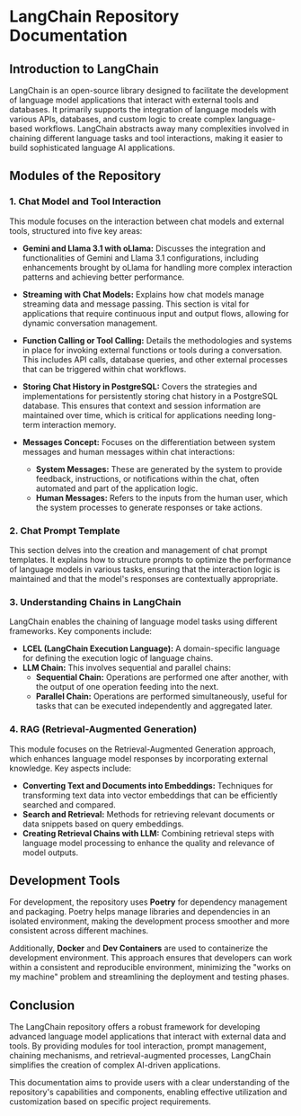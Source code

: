 # LangChain Repository Documentation

## Introduction to LangChain

LangChain is an open-source library designed to facilitate the development of language model applications that interact with external tools and databases. It primarily supports the integration of language models with various APIs, databases, and custom logic to create complex language-based workflows. LangChain abstracts away many complexities involved in chaining different language tasks and tool interactions, making it easier to build sophisticated language AI applications.

## Modules of the Repository

### 1. Chat Model and Tool Interaction
This module focuses on the interaction between chat models and external tools, structured into five key areas:

- **Gemini and Llama 3.1 with oLlama:** Discusses the integration and functionalities of Gemini and Llama 3.1 configurations, including enhancements brought by oLlama for handling more complex interaction patterns and achieving better performance.
  
- **Streaming with Chat Models:** Explains how chat models manage streaming data and message passing. This section is vital for applications that require continuous input and output flows, allowing for dynamic conversation management.
  
- **Function Calling or Tool Calling:** Details the methodologies and systems in place for invoking external functions or tools during a conversation. This includes API calls, database queries, and other external processes that can be triggered within chat workflows.
  
- **Storing Chat History in PostgreSQL:** Covers the strategies and implementations for persistently storing chat history in a PostgreSQL database. This ensures that context and session information are maintained over time, which is critical for applications needing long-term interaction memory.

- **Messages Concept:** Focuses on the differentiation between system messages and human messages within chat interactions:
  - **System Messages:** These are generated by the system to provide feedback, instructions, or notifications within the chat, often automated and part of the application logic.
  - **Human Messages:** Refers to the inputs from the human user, which the system processes to generate responses or take actions.

### 2. Chat Prompt Template
This section delves into the creation and management of chat prompt templates. It explains how to structure prompts to optimize the performance of language models in various tasks, ensuring that the interaction logic is maintained and that the model's responses are contextually appropriate.

### 3. Understanding Chains in LangChain
LangChain enables the chaining of language model tasks using different frameworks. Key components include:

- **LCEL (LangChain Execution Language):** A domain-specific language for defining the execution logic of language chains.
- **LLM Chain:** This involves sequential and parallel chains:
  - **Sequential Chain:** Operations are performed one after another, with the output of one operation feeding into the next.
  - **Parallel Chain:** Operations are performed simultaneously, useful for tasks that can be executed independently and aggregated later.

### 4. RAG (Retrieval-Augmented Generation)
This module focuses on the Retrieval-Augmented Generation approach, which enhances language model responses by incorporating external knowledge. Key aspects include:

- **Converting Text and Documents into Embeddings:** Techniques for transforming text data into vector embeddings that can be efficiently searched and compared.
- **Search and Retrieval:** Methods for retrieving relevant documents or data snippets based on query embeddings.
- **Creating Retrieval Chains with LLM:** Combining retrieval steps with language model processing to enhance the quality and relevance of model outputs.

## Development Tools

For development, the repository uses **Poetry** for dependency management and packaging. Poetry helps manage libraries and dependencies in an isolated environment, making the development process smoother and more consistent across different machines.

Additionally, **Docker** and **Dev Containers** are used to containerize the development environment. This approach ensures that developers can work within a consistent and reproducible environment, minimizing the "works on my machine" problem and streamlining the deployment and testing phases.

## Conclusion

The LangChain repository offers a robust framework for developing advanced language model applications that interact with external data and tools. By providing modules for tool interaction, prompt management, chaining mechanisms, and retrieval-augmented processes, LangChain simplifies the creation of complex AI-driven applications.

This documentation aims to provide users with a clear understanding of the repository's capabilities and components, enabling effective utilization and customization based on specific project requirements.